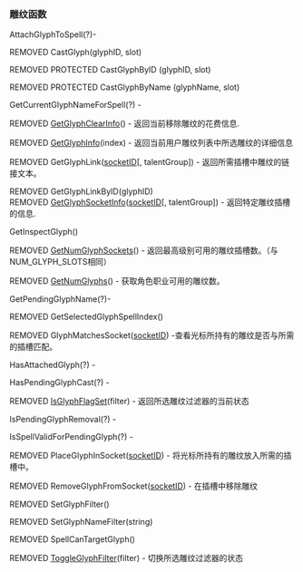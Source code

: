 ### 雕纹函数

AttachGlyphToSpell\(?\)-

REMOVED CastGlyph\(glyphID, slot\)

REMOVED PROTECTED CastGlyphByID \(glyphID, slot\)

REMOVED PROTECTED CastGlyphByName \(glyphName, slot\)

GetCurrentGlyphNameForSpell\(?\) -

REMOVED [GetGlyphClearInfo](https://wow.gamepedia.com/API_GetGlyphClearInfo)\(\) - 返回当前移除雕纹的花费信息.

REMOVED [GetGlyphInfo](https://wow.gamepedia.com/API_GetGlyphInfo)\(index\) - 返回当前用户雕纹列表中所选雕纹的详细信息

REMOVED GetGlyphLink\([socketID](https://wow.gamepedia.com/Glyph_SocketID)\[, talentGroup\]\) - 返回所需插槽中雕纹的链接文本。

REMOVED GetGlyphLinkByID\(glyphID\)  
REMOVED [GetGlyphSocketInfo](https://wow.gamepedia.com/API_GetGlyphSocketInfo)\([socketID](https://wow.gamepedia.com/Glyph_SocketID)\[, talentGroup\]\) - 返回特定雕纹插槽的信息.

GetInspectGlyph\(\)

REMOVED [GetNumGlyphSockets](https://wow.gamepedia.com/API_GetNumGlyphSockets)\(\) - 返回最高级别可用的雕纹插槽数。（与NUM\_GLYPH\_SLOTS相同）

REMOVED [GetNumGlyphs](https://wow.gamepedia.com/API_GetNumGlyphs)\(\) - 获取角色职业可用的雕纹数。

GetPendingGlyphName\(?\)-

REMOVED GetSelectedGlyphSpellIndex\(\)

REMOVED GlyphMatchesSocket\([socketID](https://wow.gamepedia.com/Glyph_SocketID)\) -查看光标所持有的雕纹是否与所需的插槽匹配。

HasAttachedGlyph\(?\) -

HasPendingGlyphCast\(?\) -

REMOVED [IsGlyphFlagSet](https://wow.gamepedia.com/API_IsGlyphFlagSet)\(filter\) - 返回所选雕纹过滤器的当前状态

IsPendingGlyphRemoval\(?\) -

IsSpellValidForPendingGlyph\(?\) -

REMOVED PlaceGlyphInSocket\([socketID](https://wow.gamepedia.com/Glyph_SocketID)\) - 将光标所持有的雕纹放入所需的插槽中。

REMOVED RemoveGlyphFromSocket\([socketID](https://wow.gamepedia.com/Glyph_SocketID)\) - 在插槽中移除雕纹

REMOVED SetGlyphFilter\(\)

REMOVED SetGlyphNameFilter\(string\)

REMOVED SpellCanTargetGlyph\(\)

REMOVED [ToggleGlyphFilter](https://wow.gamepedia.com/API_ToggleGlyphFilter)\(filter\) - 切换所选雕纹过滤器的状态

